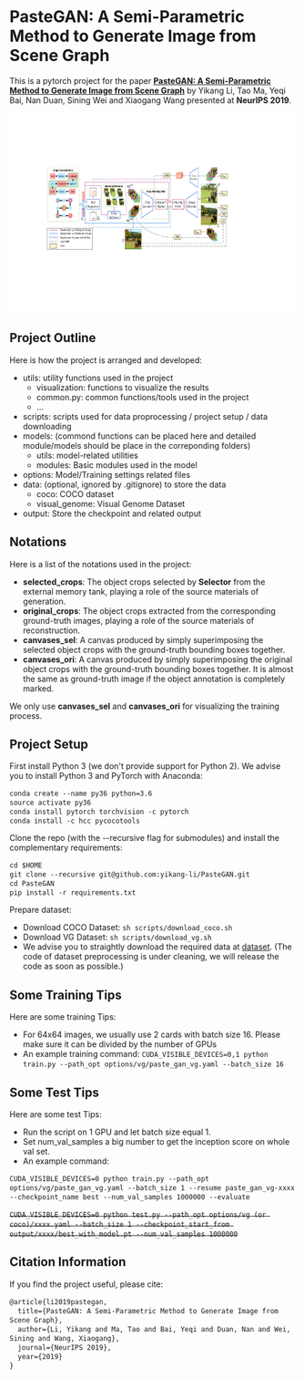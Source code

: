 # PasteGAN: A Semi-Parametric Method to Generate Image from Scene Graph

This is a pytorch project for the paper [**PasteGAN: A Semi-Parametric Method to Generate Image from Scene Graph**](https://papers.nips.cc/paper/8650-pastegan-a-semi-parametric-method-to-generate-image-from-scene-graph.pdf) by Yikang Li, Tao Ma, Yeqi Bai, Nan Duan, Sining Wei and Xiaogang Wang presented at **NeurIPS 2019**.

<img src="./images/PasteGAN.pdf" width="900px" height="350px"/>


## Project Outline

Here is how the project is arranged and developed:
- utils: utility functions used in the project
	- visualization: functions to visualize the results
	- common.py: common functions/tools used in the project
	- ...
- scripts: scripts used for data proprocessing / project setup / data downloading
- models: (commond functions can be placed here and detailed module/models should be place in the correponding folders)
	- utils: model-related utilities
	- modules: Basic modules used in the model
- options: Model/Training settings related files
- data: (optional, ignored by .gitignore) to store the data
	- coco: COCO dataset
	- visual_genome: Visual Genome Dataset
- output: Store the checkpoint and related output


## Notations

Here is a list of the notations used in the project:
- **selected_crops**: The object crops selected by **Selector** from the external memory tank, playing a role of the source materials of generation.
- **original_crops**: The object crops extracted from the corresponding ground-truth images, playing a role of the source materials of reconstruction.
- **canvases_sel**: A canvas produced by simply superimposing the selected object crops with the ground-truth bounding boxes together.
- **canvases_ori**: A canvas produced by simply superimposing the original object crops with the ground-truth bounding boxes together. It is almost the same as ground-truth image if the object annotation is completely marked.

We only use **canvases_sel** and **canvases_ori** for visualizing the training process.

## Project Setup

First install Python 3 (we don't provide support for Python 2). We advise you to install Python 3 and PyTorch with Anaconda:

```
conda create --name py36 python=3.6
source activate py36
conda install pytorch torchvision -c pytorch
conda install -c hcc pycocotools
```

Clone the repo (with the --recursive flag for submodules) and install the complementary requirements:
```
cd $HOME
git clone --recursive git@github.com:yikang-li/PasteGAN.git
cd PasteGAN
pip install -r requirements.txt
```

Prepare dataset:
- Download COCO Dataset: `sh scripts/download_coco.sh`
- Download VG Dataset: `sh scripts/download_vg.sh`
- We advise you to straightly download the required data at [dataset](https://github.com). (The code of dataset preprocessing is under cleaning, we will release the code as soon as possible.)


## Some Training Tips

Here are some training Tips:
- For 64x64 images, we usually use 2 cards with batch size 16. Please make sure it can be divided by the number of GPUs
- An example training command: `CUDA_VISIBLE_DEVICES=0,1 python train.py --path_opt options/vg/paste_gan_vg.yaml --batch_size 16`


## Some Test Tips

Here are some test Tips:
- Run the script on 1 GPU and let batch size equal 1.
- Set num_val_samples a big number to get the inception score on whole val set.
- An example command:
```
CUDA_VISIBLE_DEVICES=0 python train.py --path_opt options/vg/paste_gan_vg.yaml --batch_size 1 --resume paste_gan_vg-xxxx --checkpoint_name best --num_val_samples 1000000 --evaluate
```
~~```CUDA_VISIBLE_DEVICES=0 python test.py --path_opt options/vg (or coco)/xxxx.yaml --batch_size 1 --checkpoint_start_from output/xxxx/best_with_model.pt --num_val_samples 1000000```~~


## Citation Information

If you find the project useful, please cite:

```
@article{li2019pastegan,
  title={PasteGAN: A Semi-Parametric Method to Generate Image from Scene Graph},
  author={Li, Yikang and Ma, Tao and Bai, Yeqi and Duan, Nan and Wei, Sining and Wang, Xiaogang},
  journal={NeurIPS 2019},
  year={2019}
}
```
